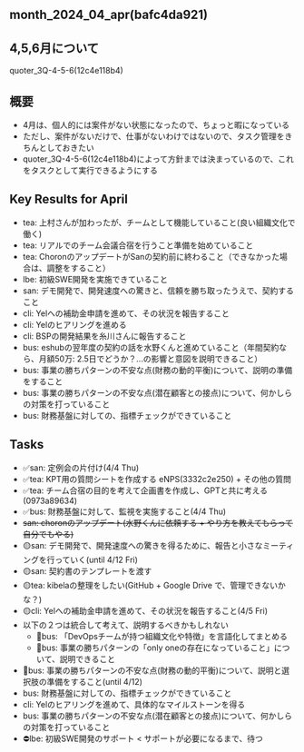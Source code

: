 month_2024_04_apr(bafc4da921)
---

## 4,5,6月について
quoter_3Q-4-5-6(12c4e118b4)

## 概要
- 4月は、個人的には案件がない状態になったので、ちょっと暇になっている
- ただし、案件がないだけで、仕事がないわけではないので、タスク管理をきちんとしておきたい
- quoter_3Q-4-5-6(12c4e118b4)によって方針までは決まっているので、これをタスクとして実行できるようにする

## Key Results for April
- tea: 上村さんが加わったが、チームとして機能していること(良い組織文化で働く)
- tea: リアルでのチーム会議合宿を行うこと準備を始めていること
- tea: ChoronのアップデートがSanの契約前に終わること（できなかった場合は、調整をすること）
- lbe: 初級SWE開発を実施できていること
- san: デモ開発で、開発速度への驚きと、信頼を勝ち取ったうえで、契約すること
- cli: Yelへの補助金申請を進めて、その状況を報告すること
- cli: Yelのヒアリングを進める
- cli: BSPの開発結果を糸川さんに報告すること
- bus: eshubの翌年度の契約の話を水野くんと進めていること（年間契約なら、月額50万: 2.5日でどうか？...の影響と意図を説明できること）
- bus: 事業の勝ちパターンの不安な点(財務の動的平衡)について、説明の準備をすること
- bus: 事業の勝ちパターンの不安な点(潜在顧客との接点)について、何かしらの対策を打っていること
- bus: 財務基盤に対しての、指標チェックができていること

## Tasks
- ✅san: 定例会の片付け(4/4 Thu)
- ✅tea: KPT用の質問シートを作成する eNPS(3332c2e250) + その他の質問
- ✅tea: チーム合宿の目的を考えて企画書を作成し、GPTと共に考える(0973a89634)
- ✅bus: 財務基盤に対して、監視を実施すること(4/4 Thu)
- ~~san: choronのアップデート(水野くんに依頼する + やり方を教えてもらって自分でもやる)~~
- 🟡san: デモ開発で、開発速度への驚きを得るために、報告と小さなミーティングを行っていく(until 4/12 Fri)
- 🟡san: 契約書のテンプレートを渡す
- 🟡tea: kibelaの整理をしたい(GitHub + Google Drive で、管理できないかな？)
- 🟡cli: Yelへの補助金申請を進めて、その状況を報告すること(4/5 Fri)
- 以下の２つは統合して考えて、説明するべきかもしれない
  - 👑bus: 「DevOpsチームが持つ組織文化や特徴」を言語化してまとめる
  - 👑bus: 事業の勝ちパターンの「only oneの存在になっていること」について、説明できること
- 👑bus: 事業の勝ちパターンの不安な点(財務の動的平衡)について、説明と選択肢の準備をすること(until 4/12)
- bus: 財務基盤に対しての、指標チェックができていること
- cli: Yelのヒアリングを進めて、具体的なマイルストーンを得る
- bus: 事業の勝ちパターンの不安な点(潜在顧客との接点)について、何かしらの対策を打っていること
- ⛔️lbe: 初級SWE開発のサポート < サポートが必要になるまで、待つ
